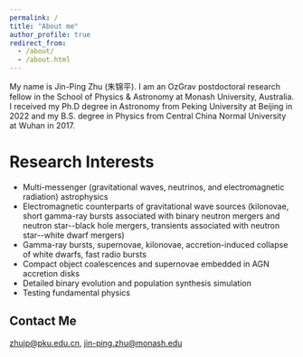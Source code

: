 ```yaml
---
permalink: /
title: "About me"
author_profile: true
redirect_from: 
  - /about/
  - /about.html
---
```


My name is Jin-Ping Zhu (朱锦平). I am an OzGrav postdoctoral research fellow in the School of Physics & Astronomy at Monash University, Australia. I received my Ph.D degree in Astronomy from Peking University at Beijing in 2022 and my B.S. degree in Physics from Central China Normal University at Wuhan in 2017.

Research Interests
======
* Multi-messenger (gravitational waves,  neutrinos, and electromagnetic radiation) astrophysics 
* Electromagnetic counterparts of gravitational wave sources (kilonovae, short gamma-ray bursts associated with binary neutron mergers and neutron star--black hole mergers, transients associated with neutron star--white dwarf mergers)
* Gamma-ray bursts, supernovae, kilonovae, accretion-induced collapse of white dwarfs, fast radio bursts
* Compact object coalescences and supernovae embedded in AGN accretion disks
* Detailed binary evolution and population synthesis simulation
* Testing fundamental physics

Contact Me
------
zhujp@pku.edu.cn, jin-ping.zhu@monash.edu
